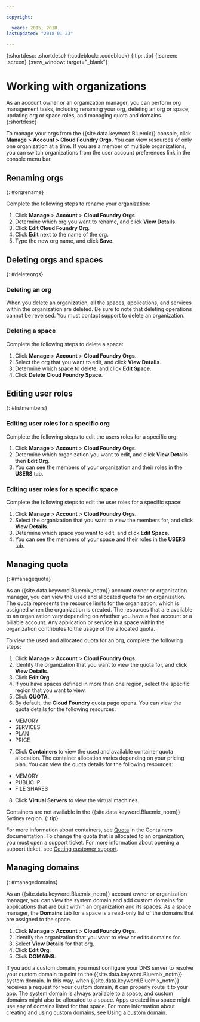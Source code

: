 ```yaml
---

copyright:

  years: 2015, 2018
lastupdated: "2018-01-23"

---
```


{:shortdesc: .shortdesc}
{:codeblock: .codeblock}
{:tip: .tip}
{:screen: .screen}
{:new_window: target="_blank"}

# Working with organizations
As an account owner or an organization manager, you can perform org management tasks, including renaming your org, deleting an org or space, updating org or space roles, and managing quota and domains.
{:shortdesc}

To manage your orgs from the {{site.data.keyword.Bluemix}} console, click **Manage > Account > Cloud Foundry Orgs**. You can view resources of only one organization at a time. If you are a member of multiple organizations, you can switch organizations from the user account preferences link in the console menu bar.

## Renaming orgs
{: #orgrename}

Complete the following steps to rename your organization:
1. Click **Manage** > **Account** > **Cloud Foundry Orgs**.
2. Determine which org you want to rename, and click **View Details**.
3. Click **Edit Cloud Foundry Org**.
4. Click **Edit** next to the name of the org.
5. Type the new org name, and click **Save**.

## Deleting orgs and spaces
{: #deleteorgs}

### Deleting an org

When you delete an organization, all the spaces, applications, and services within the organization are deleted. Be sure to note that deleting operations cannot be reversed. You must contact support to delete an organization.

### Deleting a space

Complete the following steps to delete a space:

1. Click **Manage** > **Account** > **Cloud Foundry Orgs**.
2. Select the org that you want to edit, and click **View Details**.
3. Determine which space to delete, and click **Edit Space**.
4. Click **Delete Cloud Foundry Space**.

## Editing user roles
{: #listmembers}

### Editing user roles for a specific org 

Complete the following steps to edit the users roles for a specific org:

1. Click **Manage** > **Account** > **Cloud Foundry Orgs**.
2. Determine which organization you want to edit, and click **View Details** then **Edit Org**.
4. You can see the members of your organization and their roles in the **USERS** tab.

### Editing user roles for a specific space

Complete the following steps to edit the user roles for a specific space:

1. Click **Manage** > **Account** > **Cloud Foundry Orgs**.
2. Select the organization that you want to view the members for, and click **View Details**.
3. Determine which space you want to edit, and click **Edit Space**.
4. You can see the members of your space and their roles in the **USERS** tab.

## Managing quota
{: #managequota}

As an {{site.data.keyword.Bluemix_notm}} account owner or organization manager, you can view the used and allocated quota for an organization. The quota represents the resource limits for the organization, which is assigned when the organization is created. The resources that are available to an organization vary depending on whether you have a free account or a billable account. Any application or service in a space within the organization contributes to the usage of the allocated quota.

To view the used and allocated quota for an org, complete the following steps:

1. Click **Manage** &gt; **Account** &gt; **Cloud Foundry Orgs**.
2. Identify the organization that you want to view the quota for, and click **View Details**.
3. Click **Edit Org**.
4. If you have spaces defined in more than one region, select the specific region that you want to view.
5. Click **QUOTA**. 
6. By default, the **Cloud Foundry** quota page opens. You can view the quota details for the following resources:
 * MEMORY
 * SERVICES
 * PLAN
 * PRICE
7. Click **Containers** to view the used and available container quota allocation. The container allocation varies depending on your pricing plan. You can view the quota details for the following resources:
 * MEMORY
 * PUBLIC IP
 * FILE SHARES
8. Click **Virtual Servers** to view the virtual machines.

Containers are not available in the {{site.data.keyword.Bluemix_notm}} Sydney region. 
{: tip}

For more information about containers, see [Quota](/docs/containers/container_planning.html#container_planning_quota) in the Containers documentation.
To change the quota that is allocated to an organization, you must open a support ticket. For more information about opening a support ticket, see [Getting customer support](/docs/get-support/howtogetsupport.html#getting-customer-support). 

## Managing domains
{: #managedomains}

As an {{site.data.keyword.Bluemix_notm}} account owner or organization manager, you can view the system domain and add custom domains for applications that are built within an organization and its spaces. As a space manager, the **Domains** tab for a space is a read-only list of the domains that are assigned to the space.

1. Click **Manage** &gt; **Account** &gt; **Cloud Foundry Orgs**.
2. Identify the organization that you want to view or edits domains for.
3. Select **View Details** for that org.
4. Click **Edit Org**.
5. Click **DOMAINS**.

If you add a custom domain, you must configure your DNS server to resolve your custom domain to point to the {{site.data.keyword.Bluemix_notm}} system domain. In this way, when {{site.data.keyword.Bluemix_notm}} receives a request for your custom domain, it can properly route it to your app. The system domain is always available to a space, and custom domains might also be allocated to a space. Apps created in a space might use any of domains listed for that space. For more information about creating and using custom domains, see [Using a custom domain](/docs/apps/updapps.html#domain).
